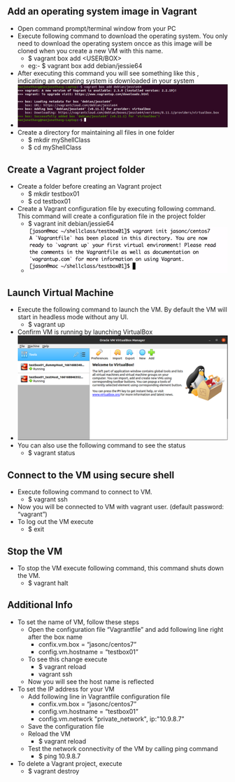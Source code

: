 ## Add an operating system image in Vagrant

- Open command prompt/terminal window from your PC
- Execute following command to download the operating system. You only need to download the operating system oncce as this image will be cloned when you create a new VM with this name.
  - $ vagrant box add <USER/BOX>
  - eg:- $ vagrant box add debian/jessie64
- After executing this command you will see something like this , indicating an operating system is downloaded in your system
-  <img src= https://github.com/IEEEProjectsBengaluru/ShellScripting/blob/main/Create%20a%20Virtual%20Machine/Screenshot%20from%202022-08-28%2017-03-30.png>
- Create a directory for maintaining all files in one folder
  - $ mkdir myShellClass
  - $ cd myShellClass

## Create a Vagrant project folder

- Create a folder before creating an Vagrant project
  - $ mkdir testbox01
  - $ cd testbox01
- Create a Vagrant configuration file by executing following command. This command will create a configuration file in the project folder
  - $ vagrant init debian/jessie64
  - <img src= https://github.com/IEEEProjectsBengaluru/ShellScripting/blob/main/Create%20a%20Virtual%20Machine/Screenshot%20from%202022-08-28%2017-26-42.png>

## Launch Virtual Machine

- Execute the following command to launch the VM. By default the VM will start in headless mode without any UI.
  - $ vagrant up
- Confirm VM is running by launching VirtualBox
- <img src= https://github.com/IEEEProjectsBengaluru/ShellScripting/blob/main/Create%20a%20Virtual%20Machine/Screenshot%20from%202022-08-28%2017-44-20.png>
- You can also use the following command to see the status
  - $ vagrant status


## Connect to the VM using secure shell

- Execute following command to connect to VM.
  - $ vagrant ssh
- Now you will be connected to VM with vagrant user. (default password: “vagrant”)
- To log out the VM execute
  - $ exit


## Stop the VM

- To stop the VM execute following command, this command shuts down the VM.
  - $ vagrant halt

## Additional Info

- To set the name of VM, follow these steps
  - Open the configuration file “Vagrantfile” and add following line right after the box name
    - confix.vm.box = “jasonc/centos7”
    - config.vm.hostname = “testbox01”
  - To see this change execute
    - $ vagrant reload
    - vagrant ssh
  - Now you will see the host name is reflected
- To set the IP address for your VM
  - Add following line in Vagrantfile configuration file
    - confix.vm.box = “jasonc/centos7”
    - config.vm.hostname = “testbox01”
    - config.vm.network "private\_network", ip:"10.9.8.7"
  - Save the configuration file
  - Reload the VM
    - $ vagrant reload
  - Test the network connectivity of the VM by calling ping command
    - $ ping 10.9.8.7
- To delete a Vagrant project, execute
  - $ vagrant destroy
